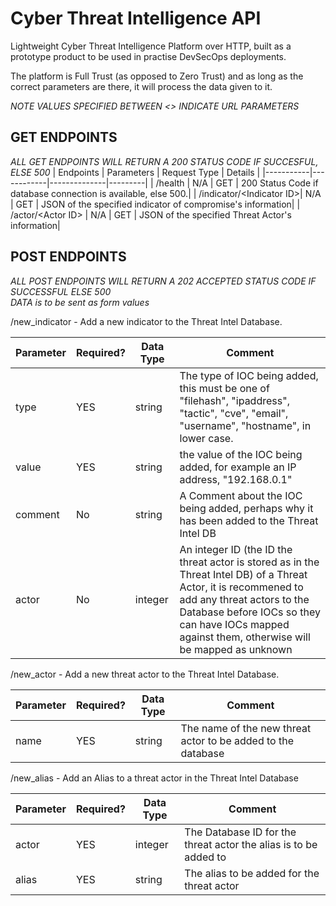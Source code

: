 # Cyber Threat Intelligence API

Lightweight Cyber Threat Intelligence Platform over HTTP, built as a prototype product to be used in practise DevSecOps deployments.

The platform is Full Trust (as opposed to Zero Trust) and as long as the correct parameters are there, it will process the data given to it.

*NOTE VALUES SPECIFIED BETWEEN <> INDICATE URL PARAMETERS*

## GET ENDPOINTS
*ALL GET ENDPOINTS WILL RETURN A 200 STATUS CODE IF SUCCESFUL, ELSE 500*
| Endpoints | Parameters | Request Type | Details |
|-----------|------------|--------------|---------|
| /health   | N/A        | GET          | 200 Status Code if database connection is available, else 500.|
| /indicator/\<Indicator ID>| N/A  | GET | JSON of the specified indicator of compromise's information|
| /actor/\<Actor ID> | N/A | GET | JSON of the specified Threat Actor's information|

## POST ENDPOINTS
*ALL POST ENDPOINTS WILL RETURN A 202 ACCEPTED STATUS CODE IF SUCCESSFUL ELSE 500*  
*DATA is to be sent as form values*

/new_indicator - Add a new indicator to the Threat Intel Database.

| Parameter | Required? | Data Type | Comment |
|-----------|-----------|-----------|---------|
| type| YES |  string| The type of IOC being added, this must be one of "filehash", "ipaddress", "tactic", "cve", "email", "username", "hostname", in lower case.|
| value | YES | string | the value of the IOC being added, for example an IP address, "192.168.0.1"|
| comment | No | string | A Comment about the IOC being added, perhaps why it has been added to the Threat Intel DB |
| actor | No | integer | An integer ID (the ID the threat actor is stored as in the Threat Intel DB) of a Threat Actor, it is recommened to add any threat actors to the Database before IOCs so they can have IOCs mapped against them, otherwise will be mapped as unknown |

/new_actor - Add a new threat actor to the Threat Intel Database.

| Parameter | Required? | Data Type | Comment |
|-----------|-----------|-----------|---------|
| name | YES | string | The name of the new threat actor to be added to the database|

/new_alias - Add an Alias to a threat actor in the Threat Intel Database

| Parameter | Required? | Data Type | Comment |
|-----------|-----------|-----------|---------|
| actor | YES | integer | The Database ID for the threat actor the alias is to be added to |
| alias | YES | string | The alias to be added for the threat actor| 
